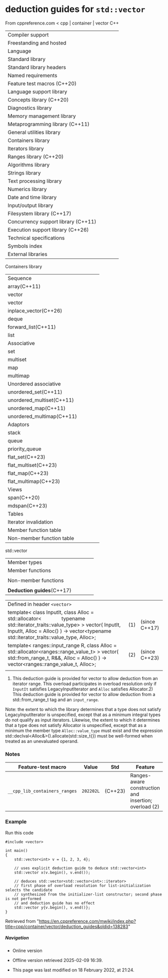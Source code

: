 # deduction guides for `std::vector`

From cppreference.com
< cpp‎ | container‎ | vector
C++

|  |  |  |  |  |
| --- | --- | --- | --- | --- |
| Compiler support | | | | |
| Freestanding and hosted | | | | |
| Language | | | | |
| Standard library | | | | |
| Standard library headers | | | | |
| Named requirements | | | | |
| Feature test macros (C++20) | | | | |
| Language support library | | | | |
| Concepts library (C++20) | | | | |
| Diagnostics library | | | | |
| Memory management library | | | | |
| Metaprogramming library (C++11) | | | | |
| General utilities library | | | | |
| Containers library | | | | |
| Iterators library | | | | |
| Ranges library (C++20) | | | | |
| Algorithms library | | | | |
| Strings library | | | | |
| Text processing library | | | | |
| Numerics library | | | | |
| Date and time library | | | | |
| Input/output library | | | | |
| Filesystem library (C++17) | | | | |
| Concurrency support library (C++11) | | | | |
| Execution support library (C++26) | | | | |
| Technical specifications | | | | |
| Symbols index | | | | |
| External libraries | | | | |

Containers library

|  |  |  |  |  |
| --- | --- | --- | --- | --- |
| Sequence | | | | |
| array(C++11) | | | | |
| vector | | | | |
| vector<bool> | | | | |
| inplace_vector(C++26) | | | | |
| deque | | | | |
| forward_list(C++11) | | | | |
| list | | | | |
| Associative | | | | |
| set | | | | |
| multiset | | | | |
| map | | | | |
| multimap | | | | |
| Unordered associative | | | | |
| unordered_set(C++11) | | | | |
| unordered_multiset(C++11) | | | | |
| unordered_map(C++11) | | | | |
| unordered_multimap(C++11) | | | | |
| Adaptors | | | | |
| stack | | | | |
| queue | | | | |
| priority_queue | | | | |
| flat_set(C++23) | | | | |
| flat_multiset(C++23) | | | | |
| flat_map(C++23) | | | | |
| flat_multimap(C++23) | | | | |
| Views | | | | |
| span(C++20) | | | | |
| mdspan(C++23) | | | | |
| Tables | | | | |
| Iterator invalidation | | | | |
| Member function table | | | | |
| Non-member function table | | | | |

std::vector

|  |  |  |  |  |
| --- | --- | --- | --- | --- |
| Member types | | | | |
| Member functions | | | | |
| |  |  |  |  |  | | --- | --- | --- | --- | --- | | vector::vector | | | | | | vector::~vector | | | | | | vector::operator= | | | | | | vector::assign | | | | | | vector::assign_range(C++23) | | | | | | vector::get_allocator | | | | | | Element access | | | | | | [vector::operator[]](operator_at.html "cpp/container/vector/operator at") | | | | | | vector::at | | | | | | vector::data | | | | | | vector::front | | | | | | vector::back | | | | | | Iterators | | | | | | vector::beginvector::cbegin(C++11) | | | | | | vector::endvector::cend(C++11) | | | | | | vector::rbeginvector::crbegin(C++11) | | | | | | vector::rendvector::crend(C++11) | | | | | | |  |  |  |  |  | | --- | --- | --- | --- | --- | | Capacity | | | | | | vector::empty | | | | | | vector::size | | | | | | vector::max_size | | | | | | vector::reserve | | | | | | vector::capacity | | | | | | vector::shrink_to_fit(DR\*) | | | | | | Modifiers | | | | | | vector::clear | | | | | | vector::erase | | | | | | vector::insert | | | | | | vector::insert_range(C++23) | | | | | | vector::append_range(C++23) | | | | | | vector::emplace(C++11) | | | | | | vector::emplace_back(C++11) | | | | | | vector::push_back | | | | | | vector::pop_back | | | | | | vector::resize | | | | | | vector::swap | | | | | |  | | | | | |  | | | | | |
| Non-member functions | | | | |
| |  |  |  |  |  | | --- | --- | --- | --- | --- | | operator==operator<=>(C++20) | | | | | | swap(std::vector) | | | | | | erase(std::vector)erase_if(std::vector)(C++20)(C++20) | | | | | | |  |  |  |  |  | | --- | --- | --- | --- | --- | | operator!=operator<operator>operator<=operator>=(until C++20)(until C++20)(until C++20)(until C++20)(until C++20) | | | | | |
| ****Deduction guides****(C++17) | | | | |

|  |  |  |
| --- | --- | --- |
| Defined in header `<vector>` |  |  |
| template< class InputIt,  class Alloc = std::allocator<                typename std::iterator_traits<InputIt>::value_type> >  vector( InputIt, InputIt, Alloc = Alloc() ) -> vector<typename std::iterator_traits<InputIt>::value_type, Alloc>; | (1) | (since C++17) |
| template< ranges::input_range R,  class Alloc = std::allocator<ranges::range_value_t<R>> >  vector( std::from_range_t, R&&, Alloc = Alloc() ) -> vector<ranges::range_value_t<R>, Alloc>; | (2) | (since C++23) |
|  |  |  |

1) This deduction guide is provided for vector to allow deduction from an iterator range. This overload participates in overload resolution only if `InputIt` satisfies LegacyInputIterator and `Alloc` satisfies Allocator.2) This deduction guide is provided for vector to allow deduction from a std::from_range_t tag and an `input_range`.

Note: the extent to which the library determines that a type does not satisfy LegacyInputIterator is unspecified, except that as a minimum integral types do not qualify as input iterators. Likewise, the extent to which it determines that a type does not satisfy Allocator is unspecified, except that as a minimum the member type `Alloc::value_type` must exist and the expression std::declval<Alloc&>().allocate(std::size_t{}) must be well-formed when treated as an unevaluated operand.

### Notes

| Feature-test macro | Value | Std | Feature |
| --- | --- | --- | --- |
| `__cpp_lib_containers_ranges` | `202202L` | (C++23) | Ranges-aware construction and insertion; overload (2) |

### Example

Run this code

```
#include <vector>
 
int main()
{
    std::vector<int> v = {1, 2, 3, 4};
 
    // uses explicit deduction guide to deduce std::vector<int>
    std::vector x(v.begin(), v.end());
 
    // deduces std::vector<std::vector<int>::iterator>
    // first phase of overload resolution for list-initialization selects the candidate
    // synthesized from the initializer-list constructor; second phase is not performed
    // and deduction guide has no effect
    std::vector y{v.begin(), v.end()};
}

```

Retrieved from "<https://en.cppreference.com/mwiki/index.php?title=cpp/container/vector/deduction_guides&oldid=138283>"

##### Navigation

- Online version
- Offline version retrieved 2025-02-09 16:39.

- This page was last modified on 18 February 2022, at 21:24.